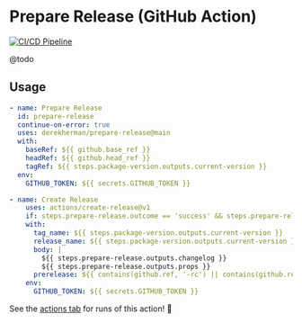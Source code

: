 # Prepare Release (GitHub Action)

[![CI/CD Pipeline](https://github.com/derekherman/prepare-release/workflows/CI/CD%20Pipeline/badge.svg?branch=develop)](https://github.com/derekherman/prepare-release/actions?query=workflow%3A%22CI%2FCD+Pipeline%22)

@todo

## Usage

```yaml
- name: Prepare Release
  id: prepare-release
  continue-on-error: true
  uses: derekherman/prepare-release@main
  with:
    baseRef: ${{ github.base_ref }}
    headRef: ${{ github.head_ref }}
    tagRef: ${{ steps.package-version.outputs.current-version }}
  env:
    GITHUB_TOKEN: ${{ secrets.GITHUB_TOKEN }}

- name: Create Release
    uses: actions/create-release@v1
    if: steps.prepare-release.outcome == 'success' && steps.prepare-release.conclusion == 'success'
    with:
      tag_name: ${{ steps.package-version.outputs.current-version }}
      release_name: ${{ steps.package-version.outputs.current-version }}
      body: |
        ${{ steps.prepare-release.outputs.changelog }}
        ${{ steps.prepare-release.outputs.props }}
      prerelease: ${{ contains(github.ref, '-rc') || contains(github.ref, '-b') || contains(github.ref, '-a') }}
    env:
      GITHUB_TOKEN: ${{ secrets.GITHUB_TOKEN }}
```

See the [actions tab](https://github.com/derekherman/prepare-release/actions) for runs of this action! :rocket:
